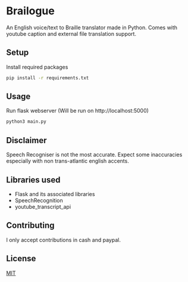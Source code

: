 # Brailogue

An English voice/text to Braille translator made in Python. Comes with youtube caption and external file translation support.

## Setup

Install required packages

```bash
pip install -r requirements.txt
```

## Usage

Run flask webserver (Will be run on http://localhost:5000)

```bash
python3 main.py
```

## Disclaimer

Speech Recogniser is not the most accurate. Expect some inaccuracies especially with non trans-atlantic english accents.

## Libraries used
- Flask and its associated libraries
- SpeechRecognition
- youtube_transcript_api

## Contributing
I only accept contributions in cash and paypal.

## License
[MIT](https://choosealicense.com/licenses/mit/)